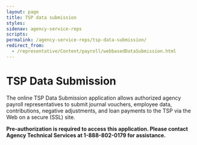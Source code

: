 ```yaml
---
layout: page
title: TSP data submission
styles:
sidenav: agency-service-reps
scripts:
permalink: /agency-service-reps/tsp-data-submission/
redirect_from:
  - /representative/Content/payroll/webbasedDataSubmission.html
---
```


# TSP Data Submission

<div class="usa-alert  usa-alert-info usa-alert-paragraph">
  <div class="usa-alert-body">
    <!-- <h3 class="usa-alert-heading">
      TSP data submission
    </h3> -->
    <p class="usa-alert-text">
      The online TSP Data Submission application allows authorized agency payroll representatives to submit journal vouchers, employee data, contributions, negative adjustments, and loan payments to the TSP via the Web on a secure (SSL) site.
    </p>
    <p>
      <strong>Pre-authorization is required to access this application. Please contact Agency Technical Services at <span class="nobr">1-888-802-0179</span> for assistance.</strong>
    </p>
  </div>
</div>

<!-- CONTENT END -->
